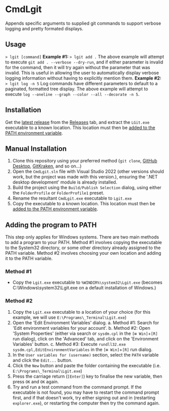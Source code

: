 # CmdLgit
Appends specific arguments to supplied git commands to support verbose logging and pretty formated displays.

## Usage
`> lgit [command]`
**Example #1:** `> lgit add .`
The above example will attempt to execute `git add . --verbose --dry-run`, and if either parameter is invalid for the command, then it will try again without the parameter that was invalid. This is useful in allowing the user to automatically display verbose logging information without having to explicitly mention them.
**Example #2:** `> lgit log -n 5`
Log commands have different parameters to default to a paginated, formatted tree display.
The above example will attempt to execute `log --oneline --graph --color --all --decorate -n 5`.

## Installation
Get the [latest release](../../../releases/tag/CmdLGit/latest) from the [Releases](../../../releases) tab, and extract the `LGit.exe` executable to a known location.
This location must then be [added to the PATH environment variable](adding-the-program-to-path).

## Manual Installation
1. Clone this repository using your preferred method (`git clone`, [GitHub Desktop](https://desktop.github.com/), [GitKraken](https://gitkraken.com/), and so on...)
2. Open the `CmdLgit.sln` file with Visual Studio 2022 (other versions should work, but the project was made with this version.), ensuring the '.NET desktop development' module is already installed.
3. Build the project using the `Build/Publish Selection` dialog, using either the `FolderProfile` or `FolderProfile1` preset.
4. Rename the resultant `CmdLgit.exe` executable to `Lgit.exe`
5. Copy the executable to a known location. This location must then be [added to the PATH environment variable](adding-the-program-to-path).

## Adding the program to PATH
This step only applies for Windows systems.
There are two main methods to add a program to your PATH. Method #1 involves copying the executable to the System32 directory, or some other directory already assigned to the PATH variable. Method #2 involves choosing your own location and adding it to the PATH variable.
### Method #1
- Copy the `Lgit.exe` executable to `%WINDIR%\system32\Lgit.exe` (becomes C:\Windows\system32\Lgit.exe on a default installation of Windows.)
### Method #2
1. Copy the `Lgit.exe` executable to a location of your choice (for this example, we will use `E:\Programs\_Terminal\Lgit.exe`)
2. Open the 'Edit Environment Variables' dialog.
	a. Method #1: Search for 'Edit environment variables for your account'.
	b. Method #2: Open 'System Properties' (either via search or `sysdm.cpl` in the `[⊞ Win]`+`[R]` run dialog), click on the 'Advanced' tab, and click on the 'Environment Variables' button.
	c. Method #3: Execute `rundll32.exe sysdm.cpl,EditEnvironmentVariables` in the `[⊞ Win]`+`[R]` run dialog.
3. In the `User variables for (username)` section, select the `PATH` variable and click the `Edit...` button.
4. Click the `New` button and paste the folder containing the executable (i.e. `E:\Programs\_Terminal\Lgit.exe`)
5. Press the carriage return (`[Enter]`) key to finalise the new variable, then press `OK` and `OK` again.
6. Try and run a test command from the command prompt. If the executable is not found, you may have to restart the command prompt first, and if that doesn't work, try either signing out and in (restarting `explorer.exe`), or restarting the computer then try the command again.
